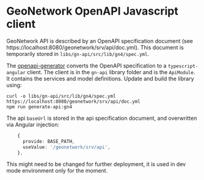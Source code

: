 # GeoNetwork OpenAPI Javascript client

GeoNetwork API is described by an OpenAPI specification document (see https://localhost:8080/geonetwork/srv/api/doc.yml). This document is temporarily stored in `libs/gn-api/src/lib/gn4/spec.yml`.

The [openapi-generator](https://openapi-generator.tech/) converts the OpenAPI specification to a `typescript-angular` client. The client is in the `gn-api` library folder and is the `ApiModule`. It contains the services and model definitions. Update and build the library using:

```shell script
curl -o libs/gn-api/src/lib/gn4/spec.yml https://localhost:8080/geonetwork/srv/api/doc.yml
npm run generate-api:gn4
```

The api `baseUrl` is stored in the api specification document, and overwritten via Angular injection:

```typescript
    {
      provide: BASE_PATH,
      useValue: '/geonetwork/srv/api',
    },
```

This might need to be changed for further deployment, it is used in dev mode environment only for the moment.

